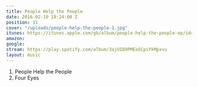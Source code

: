 ```yaml
---
title: People Help the People
date: 2016-02-10 18:24:00 Z
position: 11
cover: "/uploads/people-help-the-people-1.jpg"
itunes: https://itunes.apple.com/gb/album/people-help-the-people-ep/id473981658
amazon: 
google: 
stream: https://play.spotify.com/album/3ajUIQ9PMEaSCpsYkMpxvu
layout: music
---
```


1. People Help the People  
1. Four Eyes

